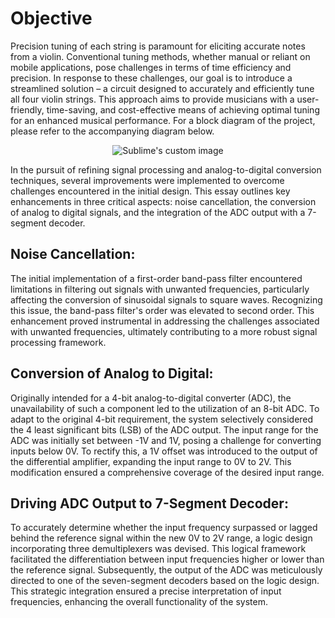 # Objective

Precision tuning of each string is paramount for eliciting accurate notes from a violin. Conventional tuning methods, whether manual or reliant on mobile applications, pose challenges in terms of time efficiency and precision. In response to these challenges, our goal is to introduce a streamlined solution – a circuit designed to accurately and efficiently tune all four violin strings. This approach aims to provide musicians with a user-friendly, time-saving, and cost-effective means of achieving optimal tuning for an enhanced musical performance. For a block diagram of the project, please refer to the accompanying diagram below.


<p align="center">
  <img src="https://github.com/kutaykivik/Violin-Tuner/assets/89020731/7cfb2cfc-baa5-4368-aadc-77e50ca26a05" alt="Sublime's custom image"/>
</p>


In the pursuit of refining signal processing and analog-to-digital conversion techniques, several improvements were implemented to overcome challenges encountered in the initial design. This essay outlines key enhancements in three critical aspects: noise cancellation, the conversion of analog to digital signals, and the integration of the ADC output with a 7-segment decoder.

## Noise Cancellation:
The initial implementation of a first-order band-pass filter encountered limitations in filtering out signals with unwanted frequencies, particularly affecting the conversion of sinusoidal signals to square waves. Recognizing this issue, the band-pass filter's order was elevated to second order. This enhancement proved instrumental in addressing the challenges associated with unwanted frequencies, ultimately contributing to a more robust signal processing framework.

## Conversion of Analog to Digital:
Originally intended for a 4-bit analog-to-digital converter (ADC), the unavailability of such a component led to the utilization of an 8-bit ADC. To adapt to the original 4-bit requirement, the system selectively considered the 4 least significant bits (LSB) of the ADC output. The input range for the ADC was initially set between -1V and 1V, posing a challenge for converting inputs below 0V. To rectify this, a 1V offset was introduced to the output of the differential amplifier, expanding the input range to 0V to 2V. This modification ensured a comprehensive coverage of the desired input range.

## Driving ADC Output to 7-Segment Decoder:
To accurately determine whether the input frequency surpassed or lagged behind the reference signal within the new 0V to 2V range, a logic design incorporating three demultiplexers was devised. This logical framework facilitated the differentiation between input frequencies higher or lower than the reference signal. Subsequently, the output of the ADC was meticulously directed to one of the seven-segment decoders based on the logic design. This strategic integration ensured a precise interpretation of input frequencies, enhancing the overall functionality of the system.
